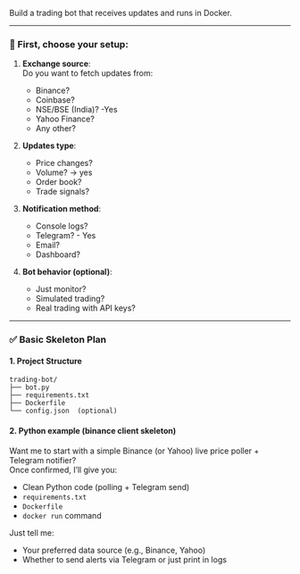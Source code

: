 Build a trading bot that receives updates and runs in Docker.

---
### 🔧 First, choose your setup:

1. **Exchange source**:  
    Do you want to fetch updates from:
    - Binance?
    - Coinbase?
    - NSE/BSE (India)? -Yes
    - Yahoo Finance?
    - Any other?

2. **Updates type**:
    - Price changes?
    - Volume? -> yes
    - Order book?
    - Trade signals?

3. **Notification method**:
    - Console logs?
    - Telegram? - Yes
    - Email?
    - Dashboard?

4. **Bot behavior (optional)**:
    - Just monitor?
    - Simulated trading?
    - Real trading with API keys?

---
### ✅ Basic Skeleton Plan

#### 1. **Project Structure**
```
trading-bot/
├── bot.py
├── requirements.txt
├── Dockerfile
└── config.json  (optional)
```

#### 2. **Python example (binance client skeleton)**
Want me to start with a simple Binance (or Yahoo) live price poller + Telegram notifier?  
Once confirmed, I’ll give you:

- Clean Python code (polling + Telegram send)
- `requirements.txt`
- `Dockerfile`
- `docker run` command

Just tell me:
- Your preferred data source (e.g., Binance, Yahoo)
- Whether to send alerts via Telegram or just print in logs